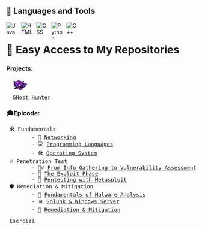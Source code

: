 ## 🧰 Languages and Tools

<img align="left" alt="Java" width="30px" style="padding-right:10px;" src="https://cdn.jsdelivr.net/gh/devicons/devicon/icons/java/java-original.svg"/>
<img align="left" alt="HTML" width="30px" style="padding-right:10px;" src="https://cdn.jsdelivr.net/gh/devicons/devicon/icons/html5/html5-plain.svg" />
<img align="left" alt="CSS" width="30px" style="padding-right:10px;" src="https://cdn.jsdelivr.net/gh/devicons/devicon/icons/css3/css3-plain.svg" />
<img align="left" alt="Python" width="30px" style="padding-right:10px;" src="https://cdn.jsdelivr.net/gh/devicons/devicon/icons/python/python-plain.svg" />
<img align="left" alt="C++" width="30px" style="padding-right:10px;" src="https://cdn.jsdelivr.net/gh/devicons/devicon/icons/cplusplus/cplusplus-line.svg" />
<br/>

# 🚀 Easy Access to My Repositories
<h3>Projects:</h3>
<pre>
  <img src="Img/haunter.png" alt="Haunter icon" width="40" height="40" style="margin-right: 0px;" />
  <a href="https://github.com/Gigidotexe/WIP/blob/main/README.md" style="line-height: 10px;">GHost Hunter</a>
</pre>

<h3>🎓Epicode:</h3>
<pre>
 🛠️ Fundamentals
        - 📡 <a href="https://github.com/Gigidotexe/Networking">Networking</a>
        - 💻 <a href="https://github.com/Gigidotexe/WIP/blob/main/README.md">Programming Languages</a>
        - 🛠️ <a href="https://github.com/Gigidotexe/WIP/blob/main/README.md">Operating System</a>
 🔥 Penetration Test
        - 🕵️‍♂️ <a href="https://github.com/Gigidotexe/WIP/blob/main/README.md">From Info Gathering to Vulnerability Assessment</a>
        - 🏹 <a href="https://github.com/Gigidotexe/WIP/blob/main/README.md">The Exploit Phase</a>
        - 📌 <a href="https://github.com/Gigidotexe/WIP/blob/main/README.md">Pentesting with Metasploit</a>
 🛡️ Remediation & Mitigation
        - 🔬 <a href="https://github.com/Gigidotexe/WIP/blob/main/README.md">Fundamentals of Malware Analysis</a>
        - 📊 <a href="https://github.com/Gigidotexe/WIP/blob/main/README.md">Splunk & Windows Server</a>
        - 🛑 <a href="https://github.com/Gigidotexe/WIP/blob/main/README.md">Remediation & Mitigation</a>
</pre>
<pre>
 Esercizi
</pre>
